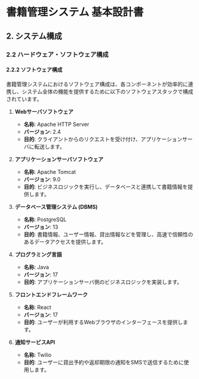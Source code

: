 # 書籍管理システム 基本設計書

## 2. システム構成

### 2.2 ハードウェア・ソフトウェア構成

#### 2.2.2 ソフトウェア構成

書籍管理システムにおけるソフトウェア構成は、各コンポーネントが効率的に連携し、システム全体の機能を提供するために以下のソフトウェアスタックで構成されています。

1. **Webサーバソフトウェア**
   - **名称**: Apache HTTP Server
   - **バージョン**: 2.4
   - **目的**: クライアントからのリクエストを受け付け、アプリケーションサーバに転送します。

2. **アプリケーションサーバソフトウェア**
   - **名称**: Apache Tomcat
   - **バージョン**: 9.0
   - **目的**: ビジネスロジックを実行し、データベースと連携して書籍情報を提供します。

3. **データベース管理システム (DBMS)**
   - **名称**: PostgreSQL
   - **バージョン**: 13
   - **目的**: 書籍情報、ユーザー情報、貸出情報などを管理し、高速で信頼性のあるデータアクセスを提供します。

4. **プログラミング言語**
   - **名称**: Java
   - **バージョン**: 17
   - **目的**: アプリケーションサーバ側のビジネスロジックを実装します。

5. **フロントエンドフレームワーク**
   - **名称**: React
   - **バージョン**: 17
   - **目的**: ユーザーが利用するWebブラウザのインターフェースを提供します。

6. **通知サービスAPI**
   - **名称**: Twilio
   - **目的**: ユーザーに貸出予約や返却期限の通知をSMSで送信するために使用します。